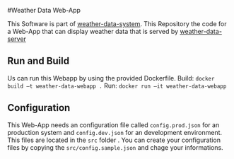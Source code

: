 #Weather Data Web-App

This Software is part of [weather-data-system](https://github.com/ChristophBe/weather-data-system).
This Repository the code for a Web-App that can display weather data that is served by [weather-data-server](https://github.com/ChristophBe/weather-data-server) 

## Run and Build  
Us can run this Webapp by using the provided Dockerfile. 
Build: `docker build –t weather-data-webapp .`
Run: `docker run –it weather-data-webapp`  

 
## Configuration
This Web-App needs an configuration file called `config.prod.json` for an production system  and `config.dev.json` for an development environment. This files are located in the `src` folder . You can create your configuration files by copying the `src/config.sample.json` and chage your informations. 
